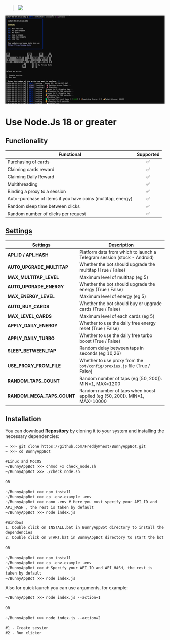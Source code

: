 > [<img src="https://img.shields.io/badge/Telegram-%40Me-orange">](https://t.me/roddyfred)

![img1](./.github/image/hero.png)

# Use Node.Js 18 or greater

## Functionality

| Functional                                                  | Supported |
| ----------------------------------------------------------- | :-------: |
| Purchasing of cards                                         |    ✅     |
| Claiming cards reward                                       |    ✅     |
| Claiming Daily Reward                                       |    ✅     |
| Multithreading                                              |    ✅     |
| Binding a proxy to a session                                |    ✅     |
| Auto-purchase of items if you have coins (multitap, energy) |    ✅     |
| Random sleep time between clicks                            |    ✅     |
| Random number of clicks per request                         |    ✅     |

## [Settings](https://github.com/FreddyWhest/BunnyAppBot/blob/main/.env-example)

| Settings                   | Description                                                               |
| -------------------------- | ------------------------------------------------------------------------- |
| **API_ID / API_HASH**      | Platform data from which to launch a Telegram session (stock - Android)   |
| **AUTO_UPGRADE_MULTITAP**  | Whether the bot should upgrade the multitap (True / False)                |
| **MAX_MULTITAP_LEVEL**     | Maximum level of multitap (eg 5)                                          |
| **AUTO_UPGRADE_ENERGY**    | Whether the bot should upgrade the energy (True / False)                  |
| **MAX_ENERGY_LEVEL**       | Maximum level of energy (eg 5)                                            |
| **AUTO_BUY_CARDS**         | Whether the bot should buy or upgrade cards (True / False)                |
| **MAX_LEVEL_CARDS**        | Maximum level of each cards (eg 5)                                        |
| **APPLY_DAILY_ENERGY**     | Whether to use the daily free energy reset (True / False)                 |
| **APPLY_DAILY_TURBO**      | Whether to use the daily free turbo boost (True / False)                  |
| **SLEEP_BETWEEN_TAP**      | Random delay between taps in seconds (eg 10,26)                           |
| **USE_PROXY_FROM_FILE**    | Whether to use proxy from the `bot/config/proxies.js` file (True / False) |
| **RANDOM_TAPS_COUNT**      | Random number of taps (eg [50, 200]). MIN=1, MAX=1200                     |
| **RANDOM_MEGA_TAPS_COUNT** | Random number of taps when boost applied (eg [50, 200]). MIN=1, MAX=10000 |

## Installation

You can download [**Repository**](https://github.com/FreddyWhest/BunnyAppBot) by cloning it to your system and installing the necessary dependencies:

```shell
~ >>> git clone https://github.com/FreddyWhest/BunnyAppBot.git
~ >>> cd BunnyAppBot

#Linux and MocOS
~/BunnyAppBot >>> chmod +x check_node.sh
~/BunnyAppBot >>> ./check_node.sh

OR

~/BunnyAppBot >>> npm install
~/BunnyAppBot >>> cp .env-example .env
~/BunnyAppBot >>> nano .env # Here you must specify your API_ID and API_HASH , the rest is taken by default
~/BunnyAppBot >>> node index.js

#Windows
1. Double click on INSTALL.bat in BunnyAppBot directory to install the dependencies
2. Double click on START.bat in BunnyAppBot directory to start the bot

OR

~/BunnyAppBot >>> npm install
~/BunnyAppBot >>> cp .env-example .env
~/BunnyAppBot >>> # Specify your API_ID and API_HASH, the rest is taken by default
~/BunnyAppBot >>> node index.js
```

Also for quick launch you can use arguments, for example:

```shell
~/BunnyAppBot >>> node index.js --action=1

OR

~/BunnyAppBot >>> node index.js --action=2

#1 - Create session
#2 - Run clicker
```

